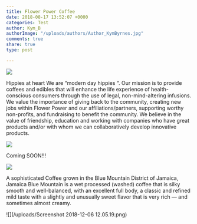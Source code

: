 ```yaml
---
title: Flower Power Coffee
date: 2018-08-17 13:52:07 +0000
categories: Test
author: Kym_B
authorImage: "/uploads/authors/Author_KymByrnes.jpg"
comments: true
share: true
type: post

---
```

![](/uploads/flower_power_logo_160x160@2x.png)

Hippies at heart We are “modern day hippies “. Our mission is to provide coffees and edibles that will enhance the life experience of health-conscious consumers through the use of legal, non-mind-altering infusions. We value the importance of giving back to the community, creating new jobs within Flower Power and our affiliations/partners, supporting worthy non-profits, and fundraising to benefit the community. We believe in the value of friendship, education and working with companies who have great products and/or with whom we can collaboratively develop innovative products.

![](/uploads/Flower_Power_coffee_CBD_Today.jpg)

Coming SOON!!!

![](/uploads/wakeandbake.JPG)

A sophisticated Coffee grown in the Blue Mountain District of Jamaica, Jamaica Blue Mountain is a wet processed (washed) coffee that is silky smooth and well-balanced, with an excellent full body, a classic and refined mild taste with a slightly and unusually sweet flavor that is very rich — and sometimes almost creamy.

![](/uploads/Screenshot 2018-12-06 12.05.19.png)